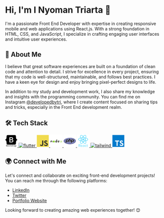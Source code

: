 # Hi, I'm I Nyoman Triarta 👋

I'm a passionate Front End Developer with expertise in creating responsive mobile and web applications using React.js. With a strong foundation in HTML, CSS, and JavaScript, I specialize in crafting engaging user interfaces and intuitive user experiences.

## 🚀 About Me

I believe that great software experiences are built on a foundation of clean code and attention to detail. I strive for excellence in every project, ensuring that my code is well-structured, maintainable, and follows best practices. I have a keen eye for design and enjoy bringing pixel-perfect designs to life.

In addition to my study and development work, I also share my knowledge and insights with the programming community. You can find me on Instagram [@developedbytri](https://instagram.com/developedbytri/), where I create content focused on sharing tips and tricks, especially in the Front End development realm.

## 🛠️ Tech Stack

<p align="left"> <a href="https://getbootstrap.com" target="_blank" rel="noreferrer"> <img src="https://raw.githubusercontent.com/devicons/devicon/master/icons/bootstrap/bootstrap-plain-wordmark.svg" alt="bootstrap" width="40" height="40"/> </a> <a href="https://flutter.dev" target="_blank" rel="noreferrer"> <img src="https://www.vectorlogo.zone/logos/flutterio/flutterio-icon.svg" alt="flutter" width="40" height="40"/> </a> <a href="https://developer.mozilla.org/en-US/docs/Web/JavaScript" target="_blank" rel="noreferrer"> <img src="https://raw.githubusercontent.com/devicons/devicon/master/icons/javascript/javascript-original.svg" alt="javascript" width="40" height="40"/> </a> <a href="https://nodejs.org" target="_blank" rel="noreferrer"> <img src="https://raw.githubusercontent.com/devicons/devicon/master/icons/nodejs/nodejs-original-wordmark.svg" alt="nodejs" width="40" height="40"/> </a> <a href="https://www.php.net" target="_blank" rel="noreferrer"> <img src="https://raw.githubusercontent.com/devicons/devicon/master/icons/php/php-original.svg" alt="php" width="40" height="40"/> </a> <a href="https://reactjs.org/" target="_blank" rel="noreferrer"> <img src="https://raw.githubusercontent.com/devicons/devicon/master/icons/react/react-original-wordmark.svg" alt="react" width="40" height="40"/> </a> <a href="https://tailwindcss.com/" target="_blank" rel="noreferrer"> <img src="https://www.vectorlogo.zone/logos/tailwindcss/tailwindcss-icon.svg" alt="tailwind" width="40" height="40"/> </a> <a href="https://www.typescriptlang.org/" target="_blank" rel="noreferrer"> <img src="https://raw.githubusercontent.com/devicons/devicon/master/icons/typescript/typescript-original.svg" alt="typescript" width="40" height="40"/> </a> </p>

## 🌍 Connect with Me

Let's connect and collaborate on exciting front-end development projects! You can reach me through the following platforms:

- [LinkedIn](https://www.linkedin.com/in/inyomantriarta)
- [Twitter](https://twitter.com/triarta_)
- [Portfolio Website](https://www.developedbytri.netlify.app)

Looking forward to creating amazing web experiences together! 😊
